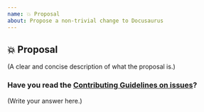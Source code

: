 ```yaml
---
name: 💥 Proposal
about: Propose a non-trivial change to Docusaurus
---
```


<!--
  Consider requesting the feature on https://docusaurus-2.netlify.com/feedback/ instead.
  Feature requests on v1 are more likely to be missed as we're focusing on building v2.
-->

## 💥 Proposal

(A clear and concise description of what the proposal is.)

### Have you read the [Contributing Guidelines on issues](https://github.com/facebook/docusaurus/blob/master/CONTRIBUTING.md#reporting-new-issues)?

(Write your answer here.)
